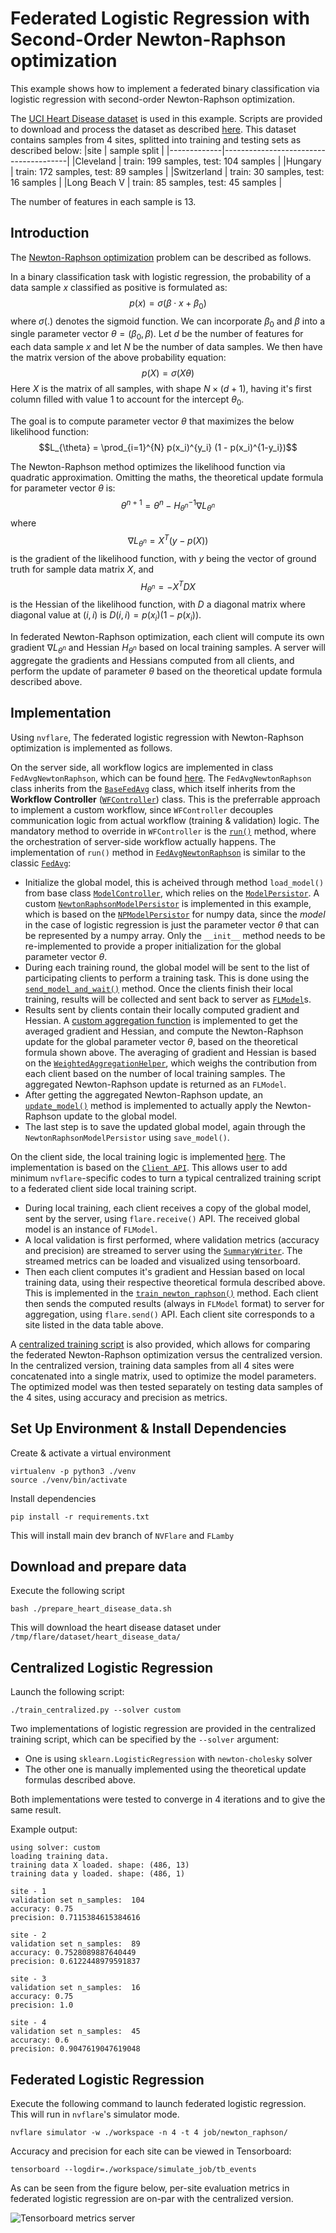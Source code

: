 # Federated Logistic Regression with Second-Order Newton-Raphson optimization

This example shows how to implement a federated binary
classification via logistic regression with second-order Newton-Raphson optimization.

The [UCI Heart Disease
dataset](https://archive.ics.uci.edu/dataset/45/heart+disease) is
used in this example. Scripts are provided to download and process the
dataset as described
[here](https://github.com/owkin/FLamby/tree/main/flamby/datasets/fed_heart_disease). This
dataset contains samples from 4 sites, splitted into training and
testing sets as described below:
|site         | sample split                          |
|-------------|---------------------------------------|
|Cleveland    | train: 199 samples, test: 104 samples |
|Hungary      | train: 172 samples, test: 89 samples  |
|Switzerland  | train: 30 samples, test: 16 samples   |
|Long Beach V | train: 85 samples, test: 45 samples   |

The number of features in each sample is 13.

## Introduction

The [Newton-Raphson
optimization](https://en.wikipedia.org/wiki/Newton%27s_method) problem
can be described as follows.

In a binary classification task with logistic regression, the
probability of a data sample $x$ classified as positive is formulated
as:
$$p(x) = \sigma(\beta \cdot x + \beta_{0})$$
where $\sigma(.)$ denotes the sigmoid function. We can incorporate
$\beta_{0}$ and $\beta$ into a single parameter vector $\theta =
( \beta_{0},  \beta)$. Let $d$ be the number
of features for each data sample $x$ and let $N$ be the number of data
samples. We then have the matrix version of the above probability
equation:
$$p(X) = \sigma( X \theta )$$
Here $X$ is the matrix of all samples, with shape $N \times (d+1)$,
having it's first column filled with value 1 to account for the
intercept $\theta_{0}$.

The goal is to compute parameter vector $\theta$ that maximizes the
below likelihood function:
$$L_{\theta} = \prod_{i=1}^{N} p(x_i)^{y_i} (1 - p(x_i)^{1-y_i})$$

The Newton-Raphson method optimizes the likelihood function via
quadratic approximation. Omitting the maths, the theoretical update
formula for parameter vector $\theta$ is:
$$\theta^{n+1} = \theta^{n} - H_{\theta^{n}}^{-1} \nabla L_{\theta^{n}}$$
where
$$\nabla L_{\theta^{n}} = X^{T}(y - p(X))$$
is the gradient of the likelihood function, with $y$ being the vector
of ground truth for sample data matrix $X$,  and
$$H_{\theta^{n}} = -X^{T} D X$$
is the Hessian of the likelihood function, with $D$ a diagonal matrix
where diagonal value at $(i,i)$ is $D(i,i) = p(x_i) (1 - p(x_i))$.

In federated Newton-Raphson optimization, each client will compute its
own gradient $\nabla L_{\theta^{n}}$ and Hessian $H_{\theta^{n}}$
based on local training samples. A server will aggregate the gradients
and Hessians computed from all clients, and perform the update of
parameter $\theta$ based on the theoretical update formula described
above.

## Implementation

Using `nvflare`, The federated logistic regression with Newton-Raphson
optimization is implemented as follows.

On the server side, all workflow logics are implemented in
class `FedAvgNewtonRaphson`, which can be found
[here](job/newton_raphson/app/custom/newton_raphson_workflow.py). The
`FedAvgNewtonRaphson` class inherits from the
[`BaseFedAvg`](https://github.com/NVIDIA/NVFlare/blob/main/nvflare/app_common/workflows/base_fedavg.py)
class, which itself inherits from the **Workflow Controller**
([`WFController`](https://github.com/NVIDIA/NVFlare/blob/main/nvflare/app_common/workflows/wf_controller.py))
class. This is the preferrable approach to implement a custom
workflow, since `WFController` decouples communication logic from
actual workflow (training & validation) logic. The mandatory
method to override in `WFController` is the
[`run()`](https://github.com/NVIDIA/NVFlare/blob/main/nvflare/app_common/workflows/wf_controller.py#L37)
method, where the orchestration of server-side workflow actually
happens. The implementation of `run()` method in
[`FedAvgNewtonRaphson`](job/newton_raphson/app/custom/newton_raphson_workflow.py)
is similar to the classic
[`FedAvg`](https://github.com/NVIDIA/NVFlare/blob/main/nvflare/app_common/workflows/fedavg.py#L44):
- Initialize the global model, this is acheived through method `load_model()`
  from base class
  [`ModelController`](https://github.com/NVIDIA/NVFlare/blob/main/nvflare/app_common/workflows/model_controller.py#L292),
  which relies on the
  [`ModelPersistor`](https://nvflare.readthedocs.io/en/main/glossary.html#persistor). A
  custom
  [`NewtonRaphsonModelPersistor`](job/newton_raphson/app/custom/newton_raphson_persistor.py)
  is implemented in this example, which is based on the
  [`NPModelPersistor`](https://github.com/NVIDIA/NVFlare/blob/main/nvflare/app_common/np/np_model_persistor.py)
  for numpy data, since the _model_ in the case of logistic regression
  is just the parameter vector $\theta$ that can be represented by a
  numpy array. Only the `__init__` method needs to be re-implemented
  to provide a proper initialization for the global parameter vector
  $\theta$.
- During each training round, the global model will be sent to the
  list of participating clients to perform a training task. This is
  done using the
  [`send_model_and_wait()`](https://github.com/NVIDIA/NVFlare/blob/main/nvflare/app_common/workflows/wf_controller.py#L41)
  method. Once
  the clients finish their local training, results will be collected
  and sent back to server as
  [`FLModel`](https://nvflare.readthedocs.io/en/main/programming_guide/fl_model.html#flmodel)s.
- Results sent by clients contain their locally computed gradient and
  Hessian. A [custom aggregation
  function](job/newton_raphson/app/custom/newton_raphson_workflow.py)
  is implemented to get the averaged gradient and Hessian, and compute
  the Newton-Raphson update for the global parameter vector $\theta$,
  based on the theoretical formula shown above. The averaging of
  gradient and Hessian is based on the
  [`WeightedAggregationHelper`](https://github.com/NVIDIA/NVFlare/blob/main/nvflare/app_common/aggregators/weighted_aggregation_helper.py#L20),
  which weighs the contribution from each client based on the number
  of local training samples. The aggregated Newton-Raphson update is
  returned as an `FLModel`.
- After getting the aggregated Newton-Raphson update, an
  [`update_model()`](job/newton_raphson/app/custom/newton_raphson_workflow.py#L172)
  method is implemented to actually apply the Newton-Raphson update to
  the global model.
- The last step is to save the updated global model, again through
  the `NewtonRaphsonModelPersistor` using `save_model()`.


On the client side, the local training logic is implemented
[here](job/newton_raphson/app/custom/newton_raphson_train.py). The
implementation is based on the [`Client
API`](https://nvflare.readthedocs.io/en/main/programming_guide/execution_api_type.html#client-api). This
allows user to add minimum `nvflare`-specific codes to turn a typical
centralized training script to a federated client side local training
script.
- During local training, each client receives a copy of the global
  model, sent by the server, using `flare.receive()` API. The received
  global model is an instance of `FLModel`.
- A local validation is first performed, where validation metrics
  (accuracy and precision) are streamed to server using the
  [`SummaryWriter`](https://nvflare.readthedocs.io/en/main/apidocs/nvflare.client.tracking.html#nvflare.client.tracking.SummaryWriter). The
  streamed metrics can be loaded and visualized using tensorboard.
- Then each client computes it's gradient and Hessian based on local
  training data, using their respective theoretical formula described
  above. This is implemented in the
  [`train_newton_raphson()`](job/newton_raphson/app/custom/newton_raphson_train.py#L82)
  method. Each client then sends the computed results (always in
  `FLModel` format) to server for aggregation, using `flare.send()`
  API.
Each client site corresponds to a site listed in the data table above.

A [centralized training script](./train_centralized.py) is also
provided, which allows for comparing the federated Newton-Raphson
optimization versus the centralized version. In the centralized
version, training data samples from all 4 sites were concatenated into
a single matrix, used to optimize the model parameters. The
optimized model was then tested separately on testing data samples of
the 4 sites, using accuracy and precision as metrics.

## Set Up Environment & Install Dependencies

Create & activate a virtual environment
```
virtualenv -p python3 ./venv
source ./venv/bin/activate
```

Install dependencies
```
pip install -r requirements.txt
```
This will install main dev branch of `NVFlare` and `FLamby`

## Download and prepare data

Execute the following script
```
bash ./prepare_heart_disease_data.sh
```
This will download the heart disease dataset under
`/tmp/flare/dataset/heart_disease_data/`

## Centralized Logistic Regression

Launch the following script:
```
./train_centralized.py --solver custom
```

Two implementations of logistic regression are provided in the
centralized training script, which can be specified by the `--solver`
argument:
- One is using `sklearn.LogisticRegression` with `newton-cholesky`
  solver
- The other one is manually implemented using the theoretical update
  formulas described above.

Both implementations were tested to converge in 4 iterations and to
give the same result.

Example output:
```
using solver: custom
loading training data.
training data X loaded. shape: (486, 13)
training data y loaded. shape: (486, 1)

site - 1
validation set n_samples:  104
accuracy: 0.75
precision: 0.7115384615384616

site - 2
validation set n_samples:  89
accuracy: 0.7528089887640449
precision: 0.6122448979591837

site - 3
validation set n_samples:  16
accuracy: 0.75
precision: 1.0

site - 4
validation set n_samples:  45
accuracy: 0.6
precision: 0.9047619047619048
```

## Federated Logistic Regression

Execute the following command to launch federated logistic
regression. This will run in `nvflare`'s simulator mode.
```
nvflare simulator -w ./workspace -n 4 -t 4 job/newton_raphson/
```

Accuracy and precision for each site can be viewed in Tensorboard:
```
tensorboard --logdir=./workspace/simulate_job/tb_events
```
As can be seen from the figure below, per-site evaluation metrics in
federated logistic regression are on-par with the centralized version.

<img src="./figs/tb-metrics.png" alt="Tensorboard metrics server"/>

